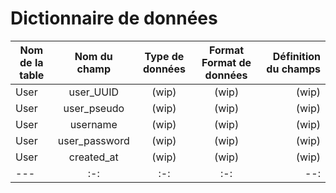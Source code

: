 # Dictionnaire de données

| Nom de la table | Nom du champ | Type de données | Format Format de données | Définition du champs |
|---    |:-:    |:-:    |:-:    |--:    |
| User | user_UUID | (wip) | (wip) | (wip) |
| User | user_pseudo | (wip) | (wip) | (wip) |
| User | username | (wip) | (wip) | (wip) |
| User | user_password | (wip) | (wip) | (wip) |
| User | created_at | (wip) | (wip) | (wip) |
|---    |:-:    |:-:    |:-:    |--:    |